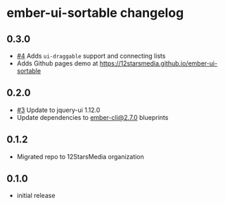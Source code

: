# ember-ui-sortable changelog

## 0.3.0
- [#4](https://github.com/12StarsMedia/ember-ui-sortable/pull/4) Adds `ui-draggable` support and connecting lists
- Adds Github pages demo at https://12starsmedia.github.io/ember-ui-sortable

## 0.2.0
- [#3](https://github.com/12StarsMedia/ember-ui-sortable/pull/4) Update to jquery-ui 1.12.0
- Update dependencies to ember-cli@2.7.0 blueprints

## 0.1.2

- Migrated repo to 12StarsMedia organization

## 0.1.0

- initial release
